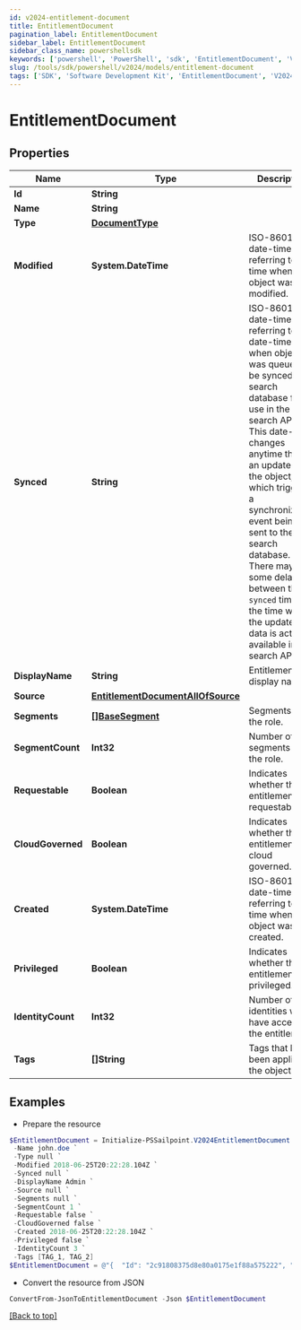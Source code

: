 ```yaml
---
id: v2024-entitlement-document
title: EntitlementDocument
pagination_label: EntitlementDocument
sidebar_label: EntitlementDocument
sidebar_class_name: powershellsdk
keywords: ['powershell', 'PowerShell', 'sdk', 'EntitlementDocument', 'V2024EntitlementDocument'] 
slug: /tools/sdk/powershell/v2024/models/entitlement-document
tags: ['SDK', 'Software Development Kit', 'EntitlementDocument', 'V2024EntitlementDocument']
---
```



# EntitlementDocument

## Properties

Name | Type | Description | Notes
------------ | ------------- | ------------- | -------------
**Id** | **String** |  | [required]
**Name** | **String** |  | [required]
**Type** | [**DocumentType**](document-type) |  | [required]
**Modified** | **System.DateTime** | ISO-8601 date-time referring to the time when the object was last modified. | [optional] 
**Synced** | **String** | ISO-8601 date-time referring to the date-time when object was queued to be synced into search database for use in the search API.   This date-time changes anytime there is an update to the object, which triggers a synchronization event being sent to the search database.  There may be some delay between the `synced` time and the time when the updated data is actually available in the search API.  | [optional] 
**DisplayName** | **String** | Entitlement's display name. | [optional] 
**Source** | [**EntitlementDocumentAllOfSource**](entitlement-document-all-of-source) |  | [optional] 
**Segments** | [**[]BaseSegment**](base-segment) | Segments with the role. | [optional] 
**SegmentCount** | **Int32** | Number of segments with the role. | [optional] 
**Requestable** | **Boolean** | Indicates whether the entitlement is requestable. | [optional] [default to $false]
**CloudGoverned** | **Boolean** | Indicates whether the entitlement is cloud governed. | [optional] [default to $false]
**Created** | **System.DateTime** | ISO-8601 date-time referring to the time when the object was created. | [optional] 
**Privileged** | **Boolean** | Indicates whether the entitlement is privileged. | [optional] [default to $false]
**IdentityCount** | **Int32** | Number of identities who have access to the entitlement. | [optional] 
**Tags** | **[]String** | Tags that have been applied to the object. | [optional] 

## Examples

- Prepare the resource
```powershell
$EntitlementDocument = Initialize-PSSailpoint.V2024EntitlementDocument  -Id 2c91808375d8e80a0175e1f88a575222 `
 -Name john.doe `
 -Type null `
 -Modified 2018-06-25T20:22:28.104Z `
 -Synced null `
 -DisplayName Admin `
 -Source null `
 -Segments null `
 -SegmentCount 1 `
 -Requestable false `
 -CloudGoverned false `
 -Created 2018-06-25T20:22:28.104Z `
 -Privileged false `
 -IdentityCount 3 `
 -Tags [TAG_1, TAG_2]
$EntitlementDocument = @"{  "Id": "2c91808375d8e80a0175e1f88a575222", "Name": "john.doe", "Type": null, "Modified": "2018-06-25T20:22:28.104Z", "Synced": "null", "DisplayName": "Admin", "Source": null, "Segments": null, "SegmentCount": "1", "Requestable": false, "CloudGoverned": false, "Created": "2018-06-25T20:22:28.104Z", "Privileged": false, "IdentityCount": "3", "Tags": ["TAG_1", "TAG_2"] }"@
```

- Convert the resource from JSON
```powershell
ConvertFrom-JsonToEntitlementDocument -Json $EntitlementDocument
```


[[Back to top]](#) 

